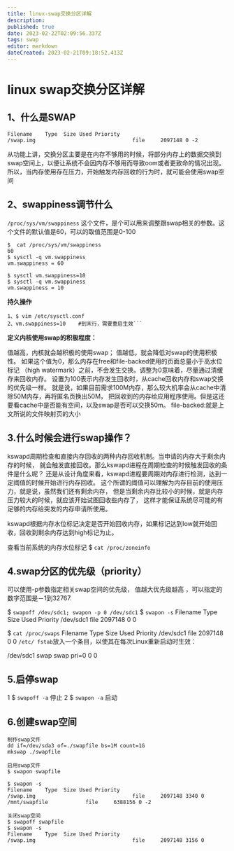 ```yaml
---
title: linux-swap交换分区详解
description: 
published: true
date: 2023-02-22T02:09:56.337Z
tags: swap
editor: markdown
dateCreated: 2023-02-21T09:18:52.413Z
---
```


# linux swap交换分区详解

## 1、什么是SWAP  

```$ swapon -s
Filename    Type  Size Used Priority
/swap.img                               file     2097148 0 -2
```

从功能上讲，交换分区主要是在内存不够用的时候，将部分内存上的数据交换到swap空间上，以便让系统不会因内存不够用而导致oom或者更致命的情况出现。所以，当内存使用存在压力，开始触发内存回收的行为时，就可能会使用swap空间

## 2、swappiness调节什么

`/proc/sys/vm/swappiness` 这个文件，是个可以用来调整跟swap相关的参数。这个文件的默认值是60，可以的取值范围是0-100

```
$  cat /proc/sys/vm/swappiness
60
$ sysctl -q vm.swappiness
vm.swappiness = 60
 
$ sysctl vm.swappiness=10
$ sysctl -q vm.swappiness
vm.swappiness = 10
```

**持久操作**
```
1、$ vim /etc/sysctl.conf
2、vm.swappiness=10    #到末行，需要重启生效```
```

**定义内核使用swap的积极程度：**

值越高，内核就会越积极的使用swap；
值越低，就会降低对swap的使用积极性。
如果这个值为0，那么内存在free和file-backed使用的页面总量小于高水位标记
（high watermark）之前，不会发生交换。调整为0意味着，尽量通过清缓存来回收内存。
设置为100表示内存发生回收时，从cache回收内存和swap交换的优先级一样。
就是说，如果目前需求100M内存，那么较大机率会从cache中清除50M内存，再将匿名页换出50M，
把回收到的内存给应用程序使用。但是这还要看cache中是否能有空间，以及swap是否可以交换50m。
file-backed:就是上文所说的文件映射页的大小


## 3.什么时候会进行swap操作？
kswapd周期检查和直接内存回收的两种内存回收机制。当申请的内存大于剩余内存的时候，
就会触发直接回收。那么kswapd进程在周期检查的时候触发回收的条件是什么呢？
还是从设计角度来看，kswapd进程要周期对内存进行检测，达到一定阈值的时候开始进行内存回收。
这个所谓的阈值可以理解为内存目前的使用压力，就是说，虽然我们还有剩余内存，
但是当剩余内存比较小的时候，就是内存压力较大的时候，就应该开始试图回收些内存了，
这样才能保证系统尽可能的有足够的内存给突发的内存申请所使用。

kswapd根据内存水位标记决定是否开始回收内存，如果标记达到low就开始回收，回收到剩余内存达到high标记为止。

查看当前系统的内存水位标记
$ `cat /proc/zoneinfo`


## 4.swap分区的优先级（priority）
可以使用-p参数指定相关swap空间的优先级， 值越大优先级越高 ，可以指定的数字范围是－1到32767.

$ `swapoff /dev/sdc1; swapon -p 0 /dev/sdc1`
$ `swapon -s`
Filename    Type  Size Used Priority
/dev/sdc1                             file     2097148 0 0
 
$ `cat /proc/swaps`
Filename    Type  Size Used Priority
/dev/sdc1                             file     2097148 0 0
`/etc/ fstab`放入一个条目，以使其在每次Linux重新启动时生效：

/dev/sdc1 swap swap pri=0 0 0

## 5.启停swap

1 $ `swapoff -a`  停止
2 $ `swapon -a`  启动

## 6.创建swap空间
```
制作swap文件
dd if=/dev/sda3 of=./swapfile bs=1M count=1G
mkswap ./swapfile
 
启用swap文件
$ swapon swapfile
 
$ swapon -s
Filename    Type  Size Used Priority
/swap.img                               file     2097148 3340 0
/mnt/swapfile            file     6388156 0 -2
 
关闭swap空间
$ swapoff swapfile
$ swapon -s
Filename    Type  Size Used Priority
/swap.img                               file     2097148 3156 0
```